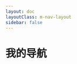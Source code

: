 ```yaml
---
layout: doc
layoutClass: m-nav-layout
sidebar: false
---
```


<style src="/.vitepress/theme/style/nav.scss"></style>

# 我的导航
<NavLink></NavLink>



